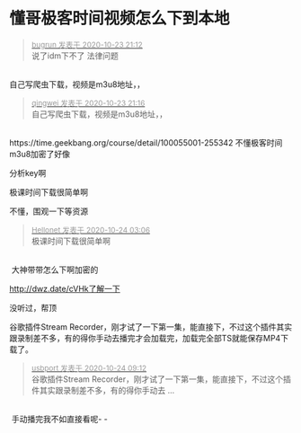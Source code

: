 # 懂哥极客时间视频怎么下到本地


<div class="quote"><blockquote><font size="2"><a href="https://www.hostloc.com/forum.php?mod=redirect&amp;goto=findpost&amp;pid=9343290&amp;ptid=757756" target="_blank"><font color="#999999">bugrun 发表于 2020-10-23 21:12</font></a></font><br />
说了idm下不了 法律问题</blockquote></div><br />
自己写爬虫下载，视频是m3u8地址，，

<div class="quote"><blockquote><font size="2"><a href="https://www.hostloc.com/forum.php?mod=redirect&amp;goto=findpost&amp;pid=9343319&amp;ptid=757756" target="_blank"><font color="#999999">qingwei 发表于 2020-10-23 21:16</font></a></font><br />
自己写爬虫下载，视频是m3u8地址，，</blockquote></div><br />
https://time.geekbang.org/course/detail/100055001-255342 不懂极客时间m3u8加密了好像

分析key啊

极课时间下载很简单啊

不懂，围观一下等资源<img id="aimg_o4FAF" onclick="zoom(this, this.src, 0, 0, 0)" class="zoom" src="https://cdn.jsdelivr.net/gh/hishis/forum-master/public/images/patch.gif" onmouseover="img_onmouseoverfunc(this)" onload="thumbImg(this)" border="0" alt="" />

<div class="quote"><blockquote><font size="2"><a href="https://www.hostloc.com/forum.php?mod=redirect&amp;goto=findpost&amp;pid=9344171&amp;ptid=757756" target="_blank"><font color="#999999">Hellonet 发表于 2020-10-24 03:06</font></a></font><br />
极课时间下载很简单啊</blockquote></div><br />
<img src="static/image/smiley/yct/002.gif" smilieid="30" border="0" alt="" /> 大神带带怎么下啊加密的

http://dwz.date/cVHk了解一下<img src="static/image/smiley/default/lol.gif" smilieid="12" border="0" alt="" />

没听过，帮顶

谷歌插件Stream Recorder，刚才试了一下第一集，能直接下，不过这个插件其实跟录制差不多，有的得你手动去播完才会加载完，加载完全部TS就能保存MP4下载了。

<div class="quote"><blockquote><font size="2"><a href="https://www.hostloc.com/forum.php?mod=redirect&amp;goto=findpost&amp;pid=9344390&amp;ptid=757756" target="_blank"><font color="#999999">usbport 发表于 2020-10-24 09:12</font></a></font><br />
谷歌插件Stream Recorder，刚才试了一下第一集，能直接下，不过这个插件其实跟录制差不多，有的得你手动去 ...</blockquote></div><br />
<img src="static/image/smiley/yct/003.gif" smilieid="50" border="0" alt="" /> 手动播完我不如直接看呢- -

